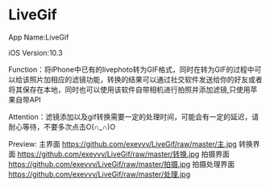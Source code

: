 # LiveGif
App Name:LiveGif

iOS Version:10.3

Function：将iPhone中已有的livephoto转为GIF格式，同时在转为GIF的过程中可以给该照片加相应的滤镜功能，转换的结果可以通过社交软件发送给你的好友或者将其保存在本地，同时也可以使用该软件自带相机进行拍照并添加滤镜,只使用苹果自带API

Attention：滤镜添加以及gif转换需要一定的处理时间，可能会有一定的延迟，请耐心等待，不要多次点击O(∩_∩)O

Preview:
主界面
https://github.com/exevvv/LiveGif/raw/master/主.jpg
转换界面
https://github.com/exevvv/LiveGif/raw/master/转换.jpg
拍摄界面
https://github.com/exevvv/LiveGif/raw/master/拍摄.jpg
拍摄处理界面
https://github.com/exevvv/LiveGif/raw/master/处理.jpg
